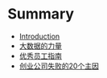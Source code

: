 # Summary

* [Introduction](readme.md)
* [大数据的力量](PowerofBigData.md)
* [优秀员工指南](worksed.md)
* [创业公司失败的20个主因](whyStartUpfailed.md)